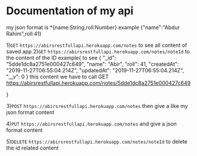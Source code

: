 # Documentation of my api
my json format is
*{name:String,roll:Number} example {"name":"Abdur Rahim",roll:41}

1)`GET` `https://abirsrestfullapi.herokuapp.com/notes` to see all content of saved app
2)`GET` `https://abirsrestfullapi.herokuapp.com/notes/noteId` to the content of the ID
example{
  to see 
          {
            "_id": "5dde1dc8a2751e000427c649",
            "name": "Abir",
            "roll": 41,
            "createdAt": "2019-11-27T06:55:04.214Z",
            "updatedAt": "2019-11-27T06:55:04.214Z",
            "__v": 0
        }
        this content
        we have to call GET  https://abirsrestfullapi.herokuapp.com/notes/5dde1dc8a2751e000427c649

}

3)`POST` `https://abirsrestfullapi.herokuapp.com/notes` then give a like my json format content

4)`PUT` `https://abirsrestfullapi.herokuapp.com/notes` and give a json format content

5)`DELETE` `https://abirsrestfullapi.herokuapp.com/notes/noteId` to delete the id related content
